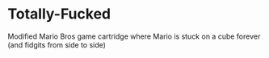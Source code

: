 # Totally-Fucked
Modified Mario Bros game cartridge where Mario is stuck on a cube forever (and fidgits from side to side) 
